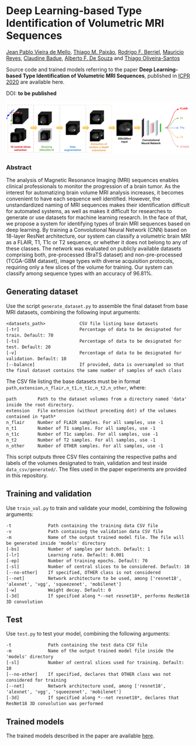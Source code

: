 # Deep Learning-based Type Identification of Volumetric MRI Sequences
[Jean Pablo Vieira de Mello](https://github.com/Jpvmello), [Thiago M. Paixão](https://sites.google.com/view/thiagopx), [Rodrigo F. Berriel](http://rodrigoberriel.com/), [Mauricio Reyes](http://www.mauricioreyes.me/aboutme.html), [Claudine Badue](https://www.inf.ufes.br/~claudine/), [Alberto F. De Souza](https://inf.ufes.br/~alberto) and [Thiago Oliveira-Santos](https://www.inf.ufes.br/~todsantos/home)

Source code and trained models referring to the paper **Deep Learning-based Type Identification of Volumetric MRI Sequences**, published in [ICPR 2020](https://www.micc.unifi.it/icpr2020/) are available here.

DOI: **to be published**

![overview.png](images/overview.png)

### Abstract

The analysis of Magnetic Resonance Imaging (MRI) sequences enables clinical professionals to monitor the progression of a brain tumor. As the interest for automatizing brain volume MRI analysis increases, it becomes convenient to have each sequence well identified. However, the unstandardized naming of MRI sequences makes their identification difficult for automated systems, as well as makes it difficult for researches to generate or use datasets for machine learning research. In the face of that, we propose a system for identifying types of brain MRI sequences based on deep learning. By training a Convolutional Neural Network (CNN) based on 18-layer ResNet architecture, our system can classify a volumetric brain MRI as a FLAIR, T1, T1c or T2 sequence, or whether it does not belong to any of these classes. The network was evaluated on publicly available datasets comprising both, pre-processed (BraTS dataset) and non-pre-processed (TCGA-GBM dataset), image types with diverse acquisition protocols, requiring only a few slices of the volume for training. Our system can classify among sequence types with an accuracy of 96.81%.

## Generating dataset

Use the script `generate_dataset.py` to assemble the final dataset from base MRI datasets, combining the following input arguments:

```
<datasets_path>             CSV file listing base datasets
[-tr]                       Percentage of data to be designated for train. Default: 70
[-ts]                       Percentage of data to be designated for test. Default: 20
[-v]                        Percentage of data to be designated for validation. Default: 10
[--balance]                 If provided, data is oversampled so that the final dataset contains the same number of samples of each class
```

The CSV file listing the base datasets must be in format `path,extension,n_flair,n_t1,n_t1c,n_t2,n_other`, where:

```
path        Path to the dataset volumes from a directory named 'data' inside the root directory.
extension   File extension (without preceding dot) of the volumes contained in *path*
n_flair     Number of FLAIR samples. For all samples, use -1
n_t1        Number of T1 samples. For all samples, use -1
n_t1c       Number of T1c samples. For all samples, use -1
n_t2        Number of T2 samples. For all samples, use -1
n_other     Number of OTHER samples. For all samples, use -1
```

This script outputs three CSV files containing the respective paths and labels of the volumes designated to train, validation and test inside ```data_csv/generated/```. The files used in the paper experiments are provided in this repository.

## Training and validation

Use ```train_val.py``` to train and validate your model, combining the following arguments:

```
-t              Path containing the training data CSV file
-v              Path containing the validation data CSV file
-m              Name of the output trained model file. The file will be generated inside 'models' directory
[-bs]           Number of samples per batch. Default: 1
[-lr]           Learning rate. Default: 0.001
[-ep]           Number of training epochs. Default: 70
[-sl]           Number of central slices to be considered. Default: 10
[--no-other]    If specified, OTHER class is not considered
[--net]         Network architecture to be used, among ['resnet18', 'alexnet', 'vgg', 'squeezenet', 'mobilenet']
[-w]            Weight decay. Default: 0
[-3d]           If specified along *--net resnet18*, performs ResNet18 3D convolution
```

## Test

Use ```test.py``` to test your model, combining the following arguments:

```
-t              Path containing the test data CSV file
-m              Name of the output trained model file inside the 'models' directory
[-sl]           Number of central slices used for training. Default: 10
[--no-other]    If specified, declares that OTHER class was not considered for training
[--net]         Network architecture used, among ['resnet18', 'alexnet', 'vgg', 'squeezenet', 'mobilenet']
[-3d]           If specified along *--net resnet18*, declares that ResNet18 3D convolution was performed
```

## Trained models

The trained models described in the paper are available [here]().

